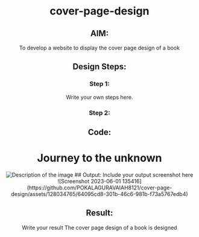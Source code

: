 # cover-page-design
## AIM:
To develop a website to display the cover page design of a book

## Design Steps:

### Step 1:
Write your own steps here.
### Step 2:

## Code:

<!DOCTYPE html>
<html>
<head>
    <title>Bookcover</title>
    <style>
        body {
            text-align: center;
        }
    </style>
</head>
<body>
    <h1>Journey to the unknown</h1>
    <img src="bookimage1.png" alt="Description of the image" >

    
</body>
</html>
## Output:
Include your output screenshot here
![Screenshot 2023-06-01 135416](https://github.com/POKALAGURAVAIAH8121/cover-page-design/assets/128034765/64095cd8-301b-46c6-981b-f73a5767edb4)


## Result:
Write your result
The cover page design of a book is designed

